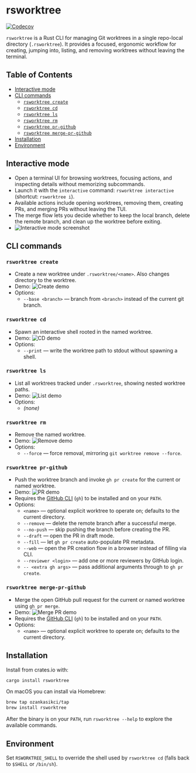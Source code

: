 # rsworktree

[![Codecov](https://codecov.io/gh/ozankasikci/rust-git-worktree/branch/master/graph/badge.svg)](https://codecov.io/gh/ozankasikci/rust-git-worktree)

`rsworktree` is a Rust CLI for managing Git worktrees in a single repo-local directory (`.rsworktree`). It provides a focused, ergonomic workflow for creating, jumping into, listing, and removing worktrees without leaving the terminal.

## Table of Contents

- [Interactive mode](#interactive-mode)
- [CLI commands](#cli-commands)
  - [`rsworktree create`](#rsworktree-create)
  - [`rsworktree cd`](#rsworktree-cd)
  - [`rsworktree ls`](#rsworktree-ls)
  - [`rsworktree rm`](#rsworktree-rm)
  - [`rsworktree pr-github`](#rsworktree-pr-github)
  - [`rsworktree merge-pr-github`](#rsworktree-merge-pr-github)
- [Installation](#installation)
- [Environment](#environment)

## Interactive mode

- Open a terminal UI for browsing worktrees, focusing actions, and inspecting details without memorizing subcommands.
- Launch it with the `interactive` command: `rsworktree interactive` (shortcut: `rsworktree i`).
- Available actions include opening worktrees, removing them, creating PRs, and merging PRs without leaving the TUI.
- The merge flow lets you decide whether to keep the local branch, delete the remote branch, and clean up the worktree before exiting.
- ![Interactive mode screenshot](tapes/gifs/interactive-mode.gif)

## CLI commands

### `rsworktree create`

- Create a new worktree under `.rsworktree/<name>`. Also changes directory to the worktree.
- Demo: ![Create demo](tapes/gifs/create.gif)
- Options:
  - `--base <branch>` — branch from `<branch>` instead of the current git branch.

### `rsworktree cd`

- Spawn an interactive shell rooted in the named worktree.
- Demo: ![CD demo](tapes/gifs/cd.gif)
- Options:
  - `--print` — write the worktree path to stdout without spawning a shell.

### `rsworktree ls`

- List all worktrees tracked under `.rsworktree`, showing nested worktree paths.
- Demo: ![List demo](tapes/gifs/ls.gif)
- Options:
  - _(none)_

### `rsworktree rm`

- Remove the named worktree.
- Demo: ![Remove demo](tapes/gifs/rm.gif)
- Options:
  - `--force` — force removal, mirroring `git worktree remove --force`.

### `rsworktree pr-github`

- Push the worktree branch and invoke `gh pr create` for the current or named worktree.
- Demo: ![PR demo](tapes/gifs/pr_github.gif)
- Requires the [GitHub CLI](https://cli.github.com/) (`gh`) to be installed and on your `PATH`.
- Options:
  - `<name>` — optional explicit worktree to operate on; defaults to the current directory.
  - `--remove` — delete the remote branch after a successful merge.
  - `--no-push` — skip pushing the branch before creating the PR.
  - `--draft` — open the PR in draft mode.
  - `--fill` — let `gh pr create` auto-populate PR metadata.
  - `--web` — open the PR creation flow in a browser instead of filling via CLI.
  - `--reviewer <login>` — add one or more reviewers by GitHub login.
  - `-- <extra gh args>` — pass additional arguments through to `gh pr create`.

### `rsworktree merge-pr-github`

- Merge the open GitHub pull request for the current or named worktree using `gh pr merge`.
- Demo: ![Merge PR demo](tapes/gifs/merge_pr_github.gif)
- Requires the [GitHub CLI](https://cli.github.com/) (`gh`) to be installed and on your `PATH`.
- Options:
  - `<name>` — optional explicit worktree to operate on; defaults to the current directory.

## Installation

Install from crates.io with:

```bash
cargo install rsworktree
```

On macOS you can install via Homebrew:

```bash
brew tap ozankasikci/tap
brew install rsworktree
```

After the binary is on your `PATH`, run `rsworktree --help` to explore the available commands.

## Environment

Set `RSWORKTREE_SHELL` to override the shell used by `rsworktree cd` (falls back to `$SHELL` or `/bin/sh`).
